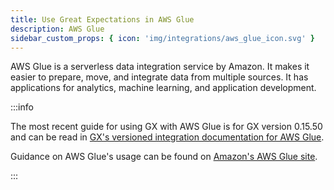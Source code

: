 ```yaml
---
title: Use Great Expectations in AWS Glue
description: AWS Glue
sidebar_custom_props: { icon: 'img/integrations/aws_glue_icon.svg' }
---
```


AWS Glue is a serverless data integration service by Amazon.  It makes it easier to prepare, move, and integrate data from multiple sources.  It has applications for analytics, machine learning, and application development.

:::info 

The most recent guide for using GX with AWS Glue is for GX version 0.15.50 and can be read in [GX's versioned integration documentation for AWS Glue](/docs/0.15.50/deployment_patterns/how_to_use_great_expectations_in_aws_glue).

Guidance on AWS Glue's usage can be found on [Amazon's AWS Glue site](https://aws.amazon.com/glue/).

:::
